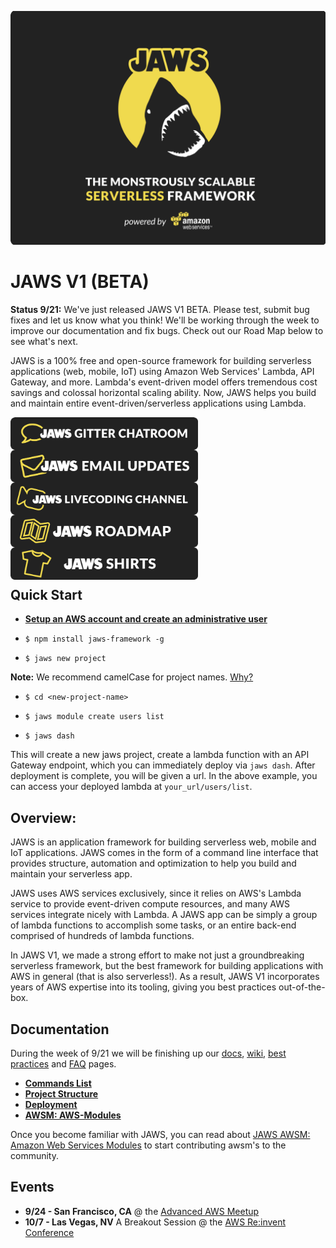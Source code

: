 ![JAWS stack javascript aws node.js express auroradb dynamodb lambda](img/jaws_framework_logo_animated_xl.gif)

JAWS V1 (BETA)
=================================

**Status 9/21:** We've just released JAWS V1 BETA.  Please test, submit bug fixes and let us know what you think!  We'll be working through the week to improve our documentation and fix bugs.  Check out our Road Map below to see what's next.

JAWS is a 100% free and open-source framework for building serverless applications (web, mobile, IoT) using Amazon Web Services' Lambda, API Gateway, and more.  Lambda's event-driven model offers tremendous cost savings and colossal horizontal scaling ability.  Now, JAWS helps you build and maintain entire event-driven/serverless applications using Lambda.

<a class="frame" href="https://gitter.im/jaws-framework/JAWS?utm_source=badge&utm_medium=badge&utm_campaign=pr-badge" target="_blank"><img src="img/jaws_gitter_chatroom.png" align="left" width="300"></a>

<br/><br/>

<a href="http://github.us11.list-manage1.com/subscribe?u=b4fad36768cab222f88338995&id=5f8407dded" target="_blank"><img src="img/jaws_email_list.png" align="left" width="300"></a>

<br/><br/>

<a href="https://www.livecoding.tv/jaws/" target="_blank"><img src="img/jaws_livecoding_channel.png" align="left" width="300"></a>

<br/><br/>

<a href="https://docs.google.com/document/d/1SeTgtsQc620vcwgGMZ4F2yuWVf-A3JmpTn1VT8pKYsA/edit?usp=sharing" target="_blank"><img src="img/jaws_roadmap.png" align="left" width="300"></a>

<br/><br/>

<a href="http://teespring.com/jaws_og" target="_blank"><img src="img/jaws_shirts.png" align="left" width="300"></a>

<br/><br/><br/>

## Quick Start

*  **[Setup an AWS account and create an administrative user](https://github.com/jaws-framework/JAWS/wiki/v1:-AWS-Account-setup)**

*  ```$ npm install jaws-framework -g```

*  ```$ jaws new project```

 **Note:** We recommend camelCase for project names. [Why?](https://github.com/jaws-framework/JAWS/wiki/Best-practices#project-names)

*  ```$ cd <new-project-name>```

*  ```$ jaws module create users list```

* ```$ jaws dash```

This will create a new jaws project, create a lambda function with an API Gateway endpoint, which you can immediately deploy via
`jaws dash`.  After deployment is complete, you will be given a url.  In the above example, you can access your
deployed lambda at `your_url/users/list`.

## Overview:

JAWS is an application framework for building serverless web, mobile and IoT applications.  JAWS comes in the form of a command line interface that provides structure, automation and optimization to help you build and maintain your serverless app.

JAWS uses AWS services exclusively, since it relies on AWS's Lambda service to provide event-driven compute resources, and many AWS services integrate nicely with Lambda.  A JAWS app can be simply a group of lambda functions to accomplish some tasks, or an entire back-end comprised of hundreds of lambda functions.

In JAWS V1, we made a strong effort to make not just a groundbreaking serverless framework, but the best framework for building applications with AWS in general (that is also serverless!).  As a result, JAWS V1 incorporates years of AWS expertise into its tooling, giving you best practices out-of-the-box.

## Documentation

During the week of 9/21 we will be finishing up our [docs](./docs/), [wiki](https://github.com/jaws-framework/JAWS/wiki), [best practices](https://github.com/jaws-framework/JAWS/wiki/Best-practices) and [FAQ](https://github.com/jaws-framework/JAWS/wiki/FAQ) pages.

* **[Commands List](docs/commands.md)**
* **[Project Structure](docs/project_structure.md)**
* **[Deployment](docs/deployment.md)**
* **[AWSM: AWS-Modules](docs/aws_modules.md)**

Once you become familiar with JAWS, you can read about [JAWS AWSM: Amazon Web Services Modules](https://github.com/awsm-org/awsm) to start contributing awsm's to the community.

## Events

* **9/24 - San Francisco, CA** @ the [Advanced AWS Meetup](http://www.meetup.com/AdvancedAWS/)
* **10/7 - Las Vegas, NV** A Breakout Session @ the [AWS Re:invent Conference](https://www.portal.reinvent.awsevents.com/connect/search.ww#loadSearch-searchPhrase=jaws&searchType=session&tc=0&sortBy=abbreviationSort&p=)
